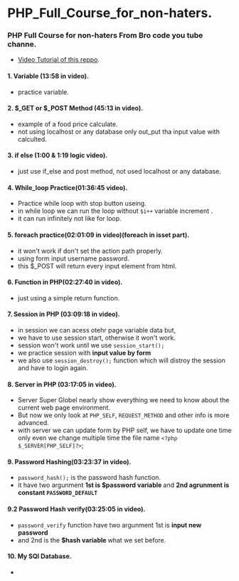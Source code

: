 # PHP_Full_Course_for_non-haters.
### PHP Full Course for non-haters From Bro code you tube channe.
- [Video Tutorial of this reppo](https://youtu.be/zZ6vybT1HQs?si=Tduc5vDxj-vLaZMG).
#### 1. Variable (13:58 in video).
- practice variable.
#### 2. $_GET or $_POST Method (45:13 in video).
- example of a food price calculate.
- not using localhost or any database only out_put tha input value with calculted.
#### 3. if else (1:00 & 1:19 logic video).
- just use if_else and post method, not used localhost or any database.
#### 4. While_loop Practice(01:36:45 video).
- Practice while loop with stop button useing.
- in while loop we can run the loop without `$i++` variable increment .
- it can run infinitely not like for loop.
#### 5. foreach practice(02:01:09 in video)(foreach in isset part).
- it won't work if don't set the action path properly.
- using form input username password.
- this $_POST will return every input element from html.
#### 6. Function in PHP(02:27:40 in video).
- just using a simple return function.
#### 7. Session in PHP (03:09:18 in video).
- in session we can acess otehr page variable data but,
- we have to use session start, otherwise it won't work.
- session won't work until we use `session_start();`
- we practice session with <b> input value by form </b>
- we also use `session_destroy();` function which will distroy the session and have to login again.
#### 8. Server in PHP (03:17:05 in video).
- Server Super Globel nearly show everything we need to know about the current web page environment.
- But now we only look at `PHP_SELF`, `REQUEST_METHOD` and other info is more advanced.
- with server we can update form by PHP self, we have to update one time only even we change multiple time the file name `<?php $_SERVER[PHP_SELF]?>`;
#### 9. Password Hashing(03:23:37 in video).
- `password_hash();` is the password hash function. 
- it have two argunment <b> 1st is $password variable </b> and <b> 2nd agrunment is constant `PASSWORD_DEFAULT` </b>
#### 9.2  Password Hash verify(03:25:05 in video).
- `password_verify` function have two argunment 1st is <b> input new password </b>
- and 2nd is the <b> $hash variable </b> what we set before.
#### 10. My SQl Database.
- 